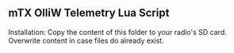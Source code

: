 ## mTX OlliW Telemetry Lua Script

Installation: Copy the content of this folder to your radio's SD card. Overwrite content in case files do already exist.